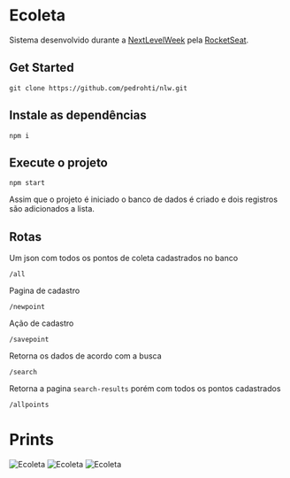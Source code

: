 # Ecoleta

Sistema desenvolvido durante a [NextLevelWeek](https://nextlevelweek.com) pela [RocketSeat](https://github.com/Rocketseat).

## Get Started

```
git clone https://github.com/pedrohti/nlw.git
```

## Instale as dependências

```
npm i
```

## Execute o projeto

```
npm start
```

Assim que o projeto é iniciado o banco de dados é criado e dois registros são adicionados a lista.

## Rotas

Um json com todos os pontos de coleta cadastrados no banco

```
/all
```

Pagina de cadastro
```
/newpoint
```
Ação de cadastro

```
/savepoint
```

Retorna os dados de acordo com a busca
```
/search
```

Retorna a pagina ``search-results`` porém com todos os pontos cadastrados
```
/allpoints
```

# Prints

![Ecoleta](https://i.imgur.com/yd5o8L3.png)
![Ecoleta](https://i.imgur.com/X8958uA.png)
![Ecoleta](https://i.imgur.com/fownmix.png)